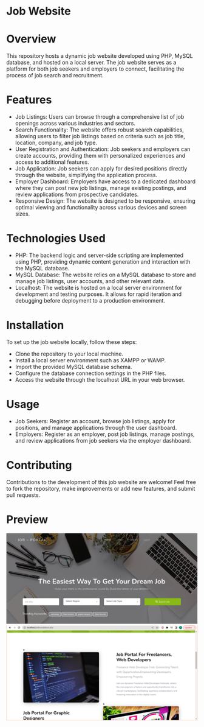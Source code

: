 # Job Website
# Overview
This repository hosts a dynamic job website developed using PHP, MySQL database, and hosted on a local server. The job website serves as a platform for both job seekers and employers to connect, facilitating the process of job search and recruitment.

# Features
- Job Listings: Users can browse through a comprehensive list of job openings across various industries and sectors.<br>
- Search Functionality: The website offers robust search capabilities, allowing users to filter job listings based on criteria such as job title, location, company, and job type.<br>
- User Registration and Authentication: Job seekers and employers can create accounts, providing them with personalized experiences and access to additional features.
- Job Application: Job seekers can apply for desired positions directly through the website, simplifying the application process.<br>
- Employer Dashboard: Employers have access to a dedicated dashboard where they can post new job listings, manage existing postings, and review applications from prospective candidates.
- Responsive Design: The website is designed to be responsive, ensuring optimal viewing and functionality across various devices and screen sizes.<br>
# Technologies Used
- PHP: The backend logic and server-side scripting are implemented using PHP, providing dynamic content generation and interaction with the MySQL database.<br>
- MySQL Database: The website relies on a MySQL database to store and manage job listings, user accounts, and other relevant data.<br>
- Localhost: The website is hosted on a local server environment for development and testing purposes. It allows for rapid iteration and debugging before deployment to a production environment.<br>
# Installation
To set up the job website locally, follow these steps:

- Clone the repository to your local machine.
- Install a local server environment such as XAMPP or WAMP.
- Import the provided MySQL database schema.
- Configure the database connection settings in the PHP files.
- Access the website through the localhost URL in your web browser.
# Usage
- Job Seekers: Register an account, browse job listings, apply for positions, and manage applications through the user dashboard.<br>
- Employers: Register as an employer, post job listings, manage postings, and review applications from job seekers via the employer dashboard.
# Contributing
Contributions to the development of this job website are welcome! Feel free to fork the repository, make improvements or add new features, and submit pull requests.

# Preview
![](home.png)
![](Screenshot_about.png)